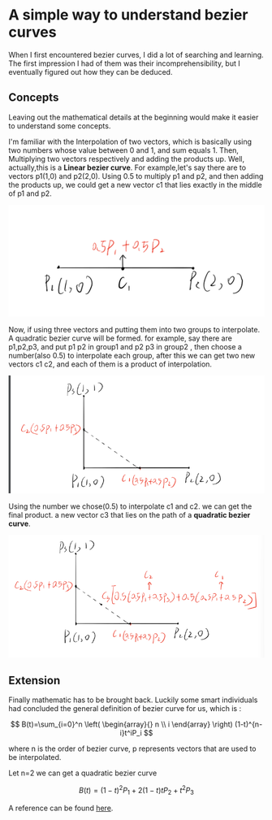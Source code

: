 <head>
    <script src="https://cdn.mathjax.org/mathjax/latest/MathJax.js?config=TeX-AMS-MML_HTMLorMML" type="text/javascript"></script>
    <script type="text/x-mathjax-config">
        MathJax.Hub.Config({
            tex2jax: {
            skipTags: ['script', 'noscript', 'style', 'textarea', 'pre'],
            inlineMath: [['$','$']]
            }
        });
    </script>
</head>

# A simple way to understand bezier curves

When I first encountered bezier curves, I did a lot of searching and
learning. The first impression I had of them was their incomprehensibility,
but I eventually figured out how they can be deduced.

## Concepts

Leaving out the mathematical details at the beginning would
make it easier to understand some concepts.

I'm familiar with the Interpolation of two vectors, which is
basically using two numbers whose value between 0 and 1, and sum equals 1.
Then, Multiplying two vectors respectively and adding the products up. 
Well, actually,this is a **Linear bezier curve**. For example,let's say 
there are to vectors p1(1,0) and p2(2,0). Using 0.5 to multiply p1 and p2, 
and then adding the products up, we could get a new vector c1 that lies 
exactly in the middle of p1 and p2.

![linear bezier curves](./linear_bezier.png)

Now, if using three vectors and putting them into two groups to interpolate. 
A quadratic bezier curve will be formed. for example, say there are p1,p2,p3, 
and put p1 p2 in group1 and p2 p3 in group2 , then choose a number(also 0.5) 
to interpolate each group, after this we can get two new vectors c1 c2, 
and each of them is a product of interpolation.

![c1 and c2](./c1_and_c2.png)

Using the number we chose(0.5) to interpolate c1 and c2. we can get the final product.
a new vector c3 that lies on the path of a **quadratic bezier curve**. 

![get c3](get_c3.png)

## Extension

Finally mathematic has to be brought back. Luckily some smart individuals had 
concluded the general definition of bezier curve for us, which is :

$$
	B(t)=\sum_{i=0}^n \left( \begin{array}{} n \\ i \end{array} \right)
	(1-t)^{n-i}t^iP_i
$$

where n is the order of bezier curve, p represents vectors that are used to be interpolated.

Let n=2 we can get a quadratic bezier curve

$$
	B(t)=(1-t)^{2}P_1 + 2(1-t)tP_2 + t^2P_3
$$

A reference can be found [here](https://en.wikipedia.org/wiki/B%C3%A9zier_curve).